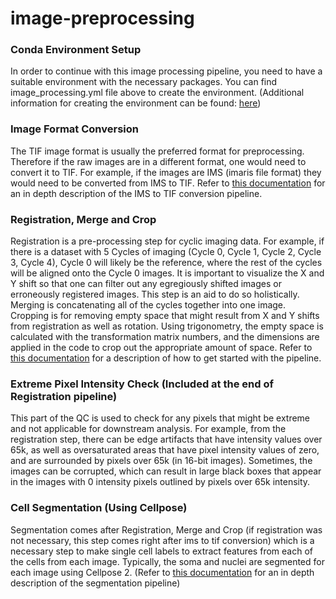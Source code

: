 # image-preprocessing

### Conda Environment Setup

In order to continue with this image processing pipeline, you need to have a suitable environment with the necessary packages. You can find image_processing.yml file above to create the environment. (Additional information for creating the environment can be found: [here](https://conda.io/projects/conda/en/latest/user-guide/tasks/manage-environments.html))

### Image Format Conversion

The TIF image format is usually the preferred format for preprocessing. Therefore if the raw images are in a different format, one would need to convert it to TIF.
For example, if the images are IMS (imaris file format) they would need to be converted from IMS to TIF.
Refer to [this documentation](https://docs.google.com/document/d/1O-mWoCaFsKmQY7QfEU1NhL3cyS8SfPCvKUoiIK5zcQQ/edit) for an in depth description of the IMS to TIF conversion pipeline.


### Registration, Merge and Crop

Registration is a pre-processing step for cyclic imaging data. 
For example, if there is a dataset with 5 Cycles of imaging (Cycle 0, Cycle 1, Cycle 2, Cycle 3, Cycle 4), Cycle 0 will likely be the reference, where the rest of the cycles will be aligned onto the Cycle 0 images. 
It is important to visualize the X and Y shift so that one can filter out any egregiously shifted images or erroneously registered images. This step is an aid to do so holistically. 
Merging is concatenating all of the cycles together into one image. 
Cropping is for removing empty space that might result from X and Y shifts from registration as well as rotation. Using trigonometry, the empty space is calculated with the transformation matrix numbers, and the dimensions are applied in the code to crop out the appropriate amount of space. 
Refer to [this documentation](https://docs.google.com/document/d/1J2-apRoWXOqydC1ti-lHzeWqLtRXN-iLLmPUX5jge3c/edit) for a description of how to get started with the pipeline.


### Extreme Pixel Intensity Check (Included at the end of Registration pipeline) 

This part of the QC is used to check for any pixels that might be extreme and not applicable for downstream analysis.
For example, from the registration step, there can be edge artifacts that have intensity values over 65k, as well as oversaturated areas that have pixel intensity values of zero, and are surrounded by pixels over 65k (in 16-bit images). 
Sometimes, the images can be corrupted, which can result in large black boxes that appear in the images with 0 intensity pixels outlined by pixels over 65k intensity.


### Cell Segmentation (Using Cellpose) 
Segmentation comes after Registration, Merge and Crop (if registration was not necessary, this step comes right after ims to tif conversion) which is a necessary step to make single cell labels to extract features from each of the cells from each image. Typically, the soma and nuclei are segmented for each image using Cellpose 2. (Refer to [this documentation](https://docs.google.com/document/d/1Hv0edCc2tVscYzYVikYOnAQ2kpr2FL43yKQp3d3ghVw/edit) for an in depth description of the segmentation pipeline)
